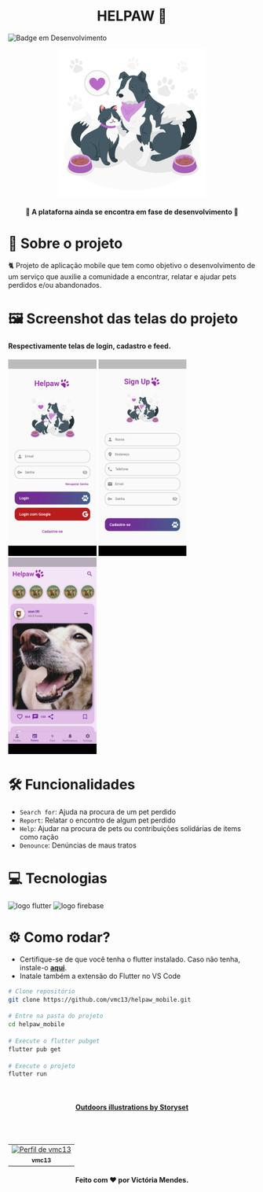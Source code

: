 <h1 align="center">
  HELPAW 🐾
</h1>

![Badge em Desenvolvimento](http://img.shields.io/static/v1?label=STATUS&message=EM%20DESENVOLVIMENTO&color=GREEN&style=for-the-badge)

<div align="center">
  <div display="inline-block">
    <img width="300" src="/images/github_images/principal_github.png" alt="logo helpaw"/>
  </div>
</div>

<h4 align="center">
 🚧 A plataforna ainda se encontra em fase de desenvolvimento 🚧
</h4>

# 🎯 Sobre o projeto
🐈 Projeto de aplicação mobile que tem como objetivo o desenvolvimento de um serviço que auxilie a comunidade a encontrar, relatar e ajudar pets perdidos e/ou abandonados.

# 🖼 Screenshot das telas do projeto
<div>
  <h4>Respectivamente telas de login, cadastro e feed.</h4>
  <img height="400" src="/images/github_images/login_page.jpeg"/>
  <img height="400" src="/images/github_images/register_page.jpeg"/>
  <img height="400" src="/images/github_images/feed_page.jpeg/">
</div>

# 🛠️ Funcionalidades
- `Search for`: Ajuda na procura de um pet perdido
- `Report`: Relatar o encontro de algum pet perdido
- `Help`: Ajudar na procura de pets ou contribuições solidárias de items como ração
- `Denounce`: Denúncias de maus tratos

# 💻 Tecnologias
<p display="inline-block">
  <img width="50" src="https://play-lh.googleusercontent.com/eki1dtAr9RJ0yCIr21NdUkeUNzJCDv2roDIC57Byqt-dnVv-lqRkHTlGI0xtaD_SVfE=s256-rw" alt="logo flutter"/>
  <img width="50" src="https://firebaseopensource.com/logo-small.png" alt="logo firebase"/>
</p>

# ⚙️ Como rodar?
- Certifique-se de que você tenha o flutter instalado. Caso não tenha, instale-o [**aqui**](https://docs.flutter.dev/get-started/install).
- Inatale também a extensão do Flutter no VS Code
```bash
# Clone repositório
git clone https://github.com/vmc13/helpaw_mobile.git

# Entre na pasta do projeto
cd helpaw_mobile

# Execute o flutter pubget
flutter pub get

# Execute o projeto 
flutter run
```
</br>
<h4 align="center">
  <a align="center" href="https://storyset.com/outdoors">Outdoors illustrations by Storyset</a>
</h4>
</br></br>

<table align="center">
    <tr>
        <td align="center">
            <a href="https://github.com/vmc13">
                <img src="https://avatars.githubusercontent.com/u/89945193?s=40&v=4" width="80" alt="Perfil de vmc13" />
                <br />
                <sub><b>vmc13</b></sub>
            </a>
        </td>
    </tr>
</table>
<h4 align="center">
   Feito com ❤️ por Victória Mendes.
</h4>
